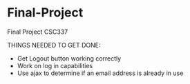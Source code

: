 # Final-Project
Final Project CSC337

THINGS NEEDED TO GET DONE:
- Get Logout button working correctly
- Work on log in capabilities
- Use ajax to determine if an email address is already in use
